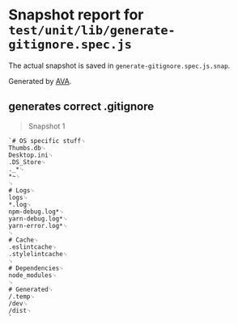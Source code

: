 # Snapshot report for `test/unit/lib/generate-gitignore.spec.js`

The actual snapshot is saved in `generate-gitignore.spec.js.snap`.

Generated by [AVA](https://ava.li).

## generates correct .gitignore

> Snapshot 1

    `# OS specific stuff␊
    Thumbs.db␊
    Desktop.ini␊
    .DS_Store␊
    ._*␊
    *~␊
    ␊
    # Logs␊
    logs␊
    *.log␊
    npm-debug.log*␊
    yarn-debug.log*␊
    yarn-error.log*␊
    ␊
    # Cache␊
    .eslintcache␊
    .stylelintcache␊
    ␊
    # Dependencies␊
    node_modules␊
    ␊
    # Generated␊
    /.temp␊
    /dev␊
    /dist␊
    `
